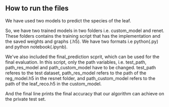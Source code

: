 ## How to run the files
We have used two models to predict the species of the leaf.

So, we have two trained models in two folders i.e. custom_model and renet. These folders contains the training script that has the implementation and the saved weights and graphs (.h5). We have two formats i.e python(.py) and python notebook(.ipynb).

We've also included the final_prediction scprit, which can be used for the final evaluation. In this script, only the path variables, i.e. test_path, path_res_model and path_custom_model have to be changed. 
test_path referes to the test dataset, 
path_res_model refers to the path of the reg_model.h5 in the resnet folder, 
and path_custom_model refers to the path of the leaf_reco.h5 in the custom_model. 

And the final line prints the final accuracy that our algorithm can achieve on the private test set.
